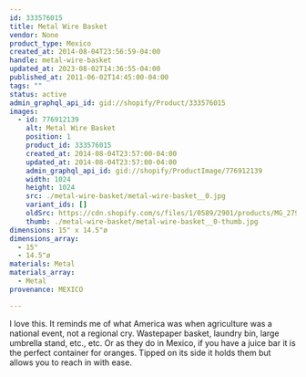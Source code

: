 ```yaml
---
id: 333576015
title: Metal Wire Basket
vendor: None
product_type: Mexico
created_at: 2014-08-04T23:56:59-04:00
handle: metal-wire-basket
updated_at: 2023-08-02T14:36:55-04:00
published_at: 2011-06-02T14:45:00-04:00
tags: ""
status: active
admin_graphql_api_id: gid://shopify/Product/333576015
images:
  - id: 776912139
    alt: Metal Wire Basket
    position: 1
    product_id: 333576015
    created_at: 2014-08-04T23:57:00-04:00
    updated_at: 2014-08-04T23:57:00-04:00
    admin_graphql_api_id: gid://shopify/ProductImage/776912139
    width: 1024
    height: 1024
    src: ./metal-wire-basket/metal-wire-basket__0.jpg
    variant_ids: []
    oldSrc: https://cdn.shopify.com/s/files/1/0589/2901/products/MG_2793.jpeg?v=1407211020
    thumb: ./metal-wire-basket/metal-wire-basket__0-thumb.jpg
dimensions: 15" x 14.5"ø
dimensions_array:
  - 15"
  - 14.5"ø
materials: Metal
materials_array:
  - Metal
provenance: MEXICO

---
```


I love this. It reminds me of what America was when agriculture was a national event, not a regional cry. Wastepaper basket, laundry bin, large umbrella stand, etc., etc. Or as they do in Mexico, if you have a juice bar it is the perfect container for oranges. Tipped on its side it holds them but allows you to reach in with ease.
